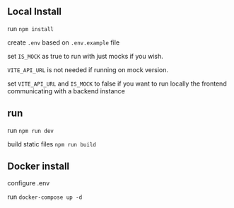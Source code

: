 ## Local Install
run `npm install`

create `.env` based on `.env.example` file 

set `IS_MOCK` as true to run with just mocks if you wish.

`VITE_API_URL` is not needed if running on mock version.

set `VITE_API_URL` and `IS_MOCK` to false  if you want to run locally the frontend communicating with a backend instance



## run
run `npm run dev`

build static files `npm run build`


## Docker install
configure .env

run `docker-compose up -d`

